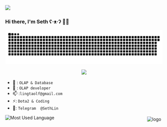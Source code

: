 <img src='https://i0.wp.com/www.spielanime.com/wp-content/uploads/2023/07/One-Piece-Wanted-Posters-Explained.jpg?resize=1024%2C576&ssl=1'/>
  
### Hi there, I'm Seth  ʕ·ᴥ·ʔ  👋👋


![](https://raw.githubusercontent.com/lingtaolf/lingtaolf/output/github-contribution-grid-snake.svg)  

<div align="center"> <img src="https://github-profile-trophy.vercel.app/?username=lingtaolf" /> </div>


- 🔭 : `OLAP & Database`
- 🤔 : `OLAP developer`
- 📫 :`lingtaolf@gmail.com`
- ⚡: `Dota2 & Coding`
- 📱: `Telegram  @SethLin`
<!--
**lingtaolf/lingtaolf** is a ✨ _special_ ✨ repository because its `README.md` (this file) appears on your GitHub profile.

Here are some ideas to get you started:

- 🔭 I’m currently working on ...
- 🌱 I’m currently learning ...
- 👯 I’m looking to collaborate on ...
- 🤔 I’m looking for help with ...
- 💬 Ask me about ...
- 📫 How to reach me: ...
- 😄 Pronouns: ...
- ⚡ : ...
-->    

<img src="https://github-readme-stats.vercel.app/api?username=lingtaolf&show_icons=true" alt="logo" height="160" align="right" style="margin: 5px; margin-bottom: 20px;"/>    
  
![Most Used Language](https://github-readme-stats.vercel.app/api/top-langs/?username=lingtaolf&layout=compact)
